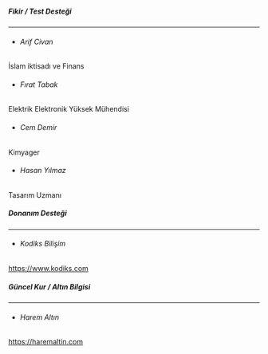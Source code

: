 ##### Fikir / Test Desteği
---  

- ###### Arif Civan
İslam iktisadı ve Finans

- ###### Fırat Tabak
Elektrik Elektronik Yüksek Mühendisi

- ###### Cem Demir  
Kimyager

- ###### Hasan Yılmaz  
Tasarım Uzmanı

##### Donanım Desteği
---
- ###### Kodiks Bilişim  
https://www.kodiks.com

 ##### Güncel Kur / Altın Bilgisi
---
- ###### Harem Altın  
https://haremaltin.com